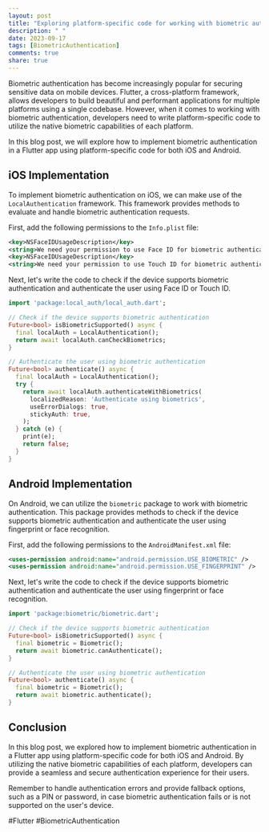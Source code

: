 ```yaml
---
layout: post
title: "Exploring platform-specific code for working with biometric authentication in Flutter."
description: " "
date: 2023-09-17
tags: [BiometricAuthentication]
comments: true
share: true
---
```


Biometric authentication has become increasingly popular for securing sensitive data on mobile devices. Flutter, a cross-platform framework, allows developers to build beautiful and performant applications for multiple platforms using a single codebase. However, when it comes to working with biometric authentication, developers need to write platform-specific code to utilize the native biometric capabilities of each platform.

In this blog post, we will explore how to implement biometric authentication in a Flutter app using platform-specific code for both iOS and Android.

## iOS Implementation

To implement biometric authentication on iOS, we can make use of the `LocalAuthentication` framework. This framework provides methods to evaluate and handle biometric authentication requests.

First, add the following permissions to the `Info.plist` file:

```xml
<key>NSFaceIDUsageDescription</key>
<string>We need your permission to use Face ID for biometric authentication.</string>
<key>NSFaceIDUsageDescription</key>
<string>We need your permission to use Touch ID for biometric authentication.</string>
```

Next, let's write the code to check if the device supports biometric authentication and authenticate the user using Face ID or Touch ID.

```dart
import 'package:local_auth/local_auth.dart';

// Check if the device supports biometric authentication
Future<bool> isBiometricSupported() async {
  final localAuth = LocalAuthentication();
  return await localAuth.canCheckBiometrics;
}

// Authenticate the user using biometric authentication
Future<bool> authenticate() async {
  final localAuth = LocalAuthentication();
  try {
    return await localAuth.authenticateWithBiometrics(
      localizedReason: 'Authenticate using biometrics',
      useErrorDialogs: true,
      stickyAuth: true,
    );
  } catch (e) {
    print(e);
    return false;
  }
}
```

## Android Implementation

On Android, we can utilize the `biometric` package to work with biometric authentication. This package provides methods to check if the device supports biometric authentication and authenticate the user using fingerprint or face recognition.

First, add the following permissions to the `AndroidManifest.xml` file:

```xml
<uses-permission android:name="android.permission.USE_BIOMETRIC" />
<uses-permission android:name="android.permission.USE_FINGERPRINT" />
```

Next, let's write the code to check if the device supports biometric authentication and authenticate the user using fingerprint or face recognition.

```dart
import 'package:biometric/biometric.dart';

// Check if the device supports biometric authentication
Future<bool> isBiometricSupported() async {
  final biometric = Biometric();
  return await biometric.canAuthenticate();
}

// Authenticate the user using biometric authentication
Future<bool> authenticate() async {
  final biometric = Biometric();
  return await biometric.authenticate();
}
```

## Conclusion

In this blog post, we explored how to implement biometric authentication in a Flutter app using platform-specific code for both iOS and Android. By utilizing the native biometric capabilities of each platform, developers can provide a seamless and secure authentication experience for their users.

Remember to handle authentication errors and provide fallback options, such as a PIN or password, in case biometric authentication fails or is not supported on the user's device.

#Flutter #BiometricAuthentication